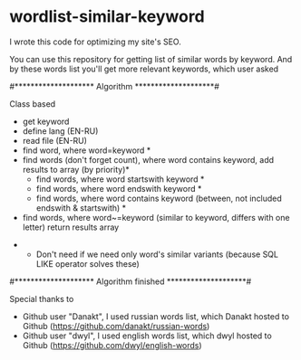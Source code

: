 # wordlist-similar-keyword

I wrote this code for optimizing my site's SEO.

You can use this repository for getting list of similar words by keyword.
And by these words list you'll get more relevant keywords, which user asked

#******************** Algorithm ********************#

Class based
- get keyword
- define lang (EN-RU)
- read file (EN-RU)
- find word, where word=keyword *
- find words (don't forget count), where word contains keyword, add results to array (by priority)*
	- find words, where word startswith keyword *
	- find words, where word endswith keyword *
	- find words, where word contains keyword (between, not included endswith & startswith) *
- find words, where word~=keyword (similar to keyword, differs with one letter)
return results array


* - Don't need if we need only word's similar variants (because SQL LIKE operator solves these)

#******************** Algorithm finished ********************#

Special thanks to
-	Github user "Danakt", I used russian words list, which Danakt hosted to Github (https://github.com/danakt/russian-words)
-	Github user "dwyl", I used english words list, which dwyl hosted to Github (https://github.com/dwyl/english-words)
